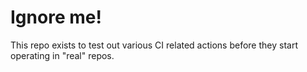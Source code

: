 # Ignore me!

This repo exists to test out various CI related actions before they start operating in "real" repos.

<!--

ponylang/action-testing@0.60.0

corral add github.com/ponylang/action-testing.git --version 0.60.0

corral add github.com/ponylang/action-testing.git -v 0.60.0

-->
